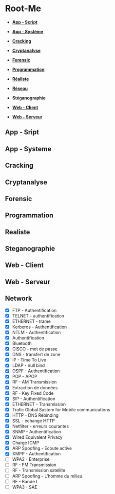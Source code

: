 # Root-Me

- [**App - Script**](#App---Script)

- [**App - Système**](#App---Systeme)

- [**Cracking**](#Cracking)

- [**Cryptanalyse**](#Cryptanalyse)

- [**Forensic**](#Forensic)

- [**Programmation**](#Programmation)

- [**Réaliste**](#Realiste)

- [**Réseau**](#network)

- [**Stéganographie**](#Steganographie)

- [**Web - Client**](#Web---Client)

- [**Web - Serveur**](#Web---Serveur)

## App - Sript

## App - Systeme

## Cracking

## Cryptanalyse

## Forensic

## Programmation

## Realiste

## Steganographie

## Web - Client

## Web - Serveur

## Network
- [X] FTP - Authentification
- [X] TELNET - authentification
- [X] ETHERNET - trame
- [X] Kerberos - Authentification
- [X] NTLM - Authentification
- [X] Authentification
- [X] Bluetooth
- [X] CISCO - mot de passe
- [X] DNS - transfert de zone
- [X] IP - Time To Live
- [X] LDAP - null bind
- [X] OSPF - Authentification
- [X] POP - APOP
- [X] RF - AM Transmission
- [X] Extraction de données
- [X] RF - Key Fixed Code
- [X] SIP - Authentification
- [X] ETHERNET - Transmission
- [X] Trafic Global System for Mobile communications
- [X] HTTP - DNS Rebinding
- [X] SSL - échange HTTP
- [X] Netfilter - erreurs courantes
- [X] SNMP - Authentification
- [X] Wired Equivalent Privacy
- [X] Charge ICMP
- [X] ARP Spoofing - Écoute active
- [X] XMPP - Authentification
- [ ] WPA2 - Enterprise
- [ ] RF - FM Transmission
- [ ] RF - Transmission satellite
- [ ] ARP Spoofing - L’homme du milieu
- [ ] RF - Bande L
- [ ] WPA3 - SAE
